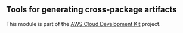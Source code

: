 ## Tools for generating cross-package artifacts
This module is part of the [AWS Cloud Development Kit](https://github.com/aws/aws-cdk) project.
